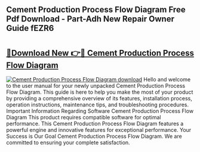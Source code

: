 ## Cement Production Process Flow Diagram Free Pdf Download - Part-Adh New Repair Owner Guide fEZR6

# <h2><a href="http://dfnmyi.blite.top/?on=Cement+Production+Process+Flow+Diagram">🔗Download New 👉🔴 Cement Production Process Flow Diagram</a></h2>

[![Cement Production Process Flow Diagram download](https://i.imgur.com/lujVjoI.png)](http://dfnmyi.blite.top/?on=Cement+Production+Process+Flow+Diagram)
Hello and welcome to the user manual for your newly unpacked Cement Production Process Flow Diagram. This guide is here to help you make the most of your product by providing a comprehensive overview of its features, installation process, operation instructions, maintenance tips, and troubleshooting procedures. Important Information Regarding Software Cement Production Process Flow Diagram This product requires compatible software for optimal performance. This Cement Production Process Flow Diagram features a powerful engine and innovative features for exceptional performance. Your Success is Our Goal Cement Production Process Flow Diagram. We are committed to ensuring your complete satisfaction.
